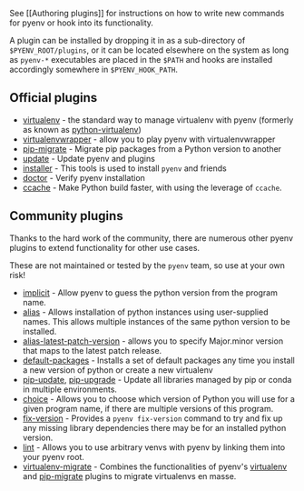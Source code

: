 See [[Authoring plugins]] for instructions on how to write new commands for
pyenv or hook into its functionality.

A plugin can be installed by dropping it in as a sub-directory of
`$PYENV_ROOT/plugins`, or it can be located elsewhere on the system as long as
`pyenv-*` executables are placed in the `$PATH` and hooks are installed
accordingly somewhere in `$PYENV_HOOK_PATH`.

## Official plugins

* [virtualenv] - the standard way to manage virtualenv with pyenv (formerly as known as [python-virtualenv](https://github.com/pyenv/python-virtualenv))
* [virtualenvwrapper](https://github.com/pyenv/pyenv-virtualenvwrapper) - allow you to play pyenv with virtualenvwrapper
* [pip-migrate] - Migrate pip packages from a Python version to another
* [update](https://github.com/pyenv/pyenv-update) - Update pyenv and plugins
* [installer](https://github.com/pyenv/pyenv-installer) - This tools is used to install `pyenv` and friends
* [doctor](https://github.com/pyenv/pyenv-doctor) - Verify pyenv installation
* [ccache](https://github.com/pyenv/pyenv-ccache) - Make Python build faster, with using the leverage of `ccache`.

[virtualenv]: https://github.com/pyenv/pyenv-virtualenv
[pip-migrate]: https://github.com/pyenv/pyenv-pip-migrate

## Community plugins
Thanks to the hard work of the community, there are numerous other pyenv plugins to extend functionality for other use cases.

These are not maintained or tested by the `pyenv` team, so use at your own risk!

* [implicit](https://github.com/concordusapps/pyenv-implict) - Allow pyenv to guess the python version from the program name.
* [alias](https://github.com/s1341/pyenv-alias) - Allows installation of python instances using user-supplied names. This allows multiple instances of the same python version to be installed.
* [alias-latest-patch-version](https://github.com/upside-services/pyenv-alias-latest-patch-version) - allows you to specify Major.minor version that maps to the latest patch release.
* [default-packages](https://github.com/jawshooah/pyenv-default-packages) - Installs a set of default packages any time you install a new version of python or create a new virtualenv
* [pip-update](https://github.com/massongit/pyenv-pip-update), [pip-upgrade](https://github.com/zyrikby/pyenv-pip-upgrade) - Update all libraries managed by pip or conda in multiple environments.
* [choice](https://github.com/fizista/pyenv-choice) - Allows you to choose which version of Python you will use for a given program name, if there are multiple versions of this program.
* [fix-version](https://github.com/sprout42/pyenv-fix-version) - Provides a `pyenv fix-version` command to try and fix up any missing library dependencies there may be for an installed python version.
* [lint](https://github.com/real-yfprojects/pyenv-link) - Allows you to use arbitrary venvs with pyenv by linking them into your pyenv root.
* [virtualenv-migrate](https://github.com/ashwinvis/pyenv-virtualenv-migrate) - Combines the functionalities of pyenv's [virtualenv] and [pip-migrate] plugins to migrate virtualenvs en masse.